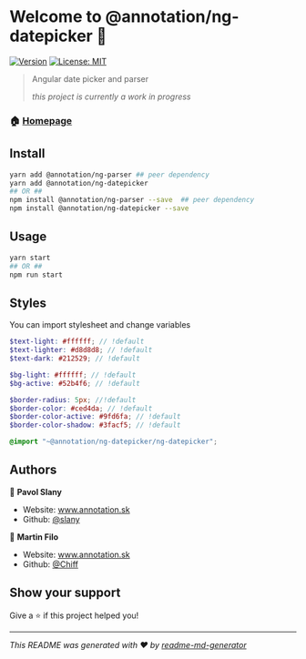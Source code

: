 # Welcome to @annotation/ng-datepicker 👋
[![Version](https://img.shields.io/npm/v/@annotation/ng-datepicker.svg)](https://www.npmjs.com/package/@annotation/ng-datepicker)
[![License: MIT](https://img.shields.io/badge/License-MIT-yellow.svg)](#)

> Angular date picker and parser
> 
> *this project is currently a work in progress*

### 🏠 [Homepage](https://github.com/AnnotationSro/ng-a-datepicker)

## Install

```sh
yarn add @annotation/ng-parser ## peer dependency
yarn add @annotation/ng-datepicker
## OR ##
npm install @annotation/ng-parser --save  ## peer dependency
npm install @annotation/ng-datepicker --save
```

## Usage

```sh
yarn start
## OR ##
npm run start
```

## Styles 
You can import stylesheet and change variables
```scss
$text-light: #ffffff; // !default
$text-lighter: #d8d8d8; // !default
$text-dark: #212529; // !default

$bg-light: #ffffff; // !default
$bg-active: #52b4f6; // !default

$border-radius: 5px; //!default
$border-color: #ced4da; // !default
$border-color-active: #9fd6fa; // !default
$border-color-shadow: #3facf5; // !default

@import "~@annotation/ng-datepicker/ng-datepicker";
```

## Authors

👤 **Pavol Slany**

* Website: www.annotation.sk
* Github: [@slany](https://github.com/slany)

👤 **Martin Filo**

* Website: www.annotation.sk
* Github: [@Chiff](https://github.com/Chiff)

## Show your support

Give a ⭐️ if this project helped you!


***
_This README was generated with ❤️ by [readme-md-generator](https://github.com/kefranabg/readme-md-generator)_
